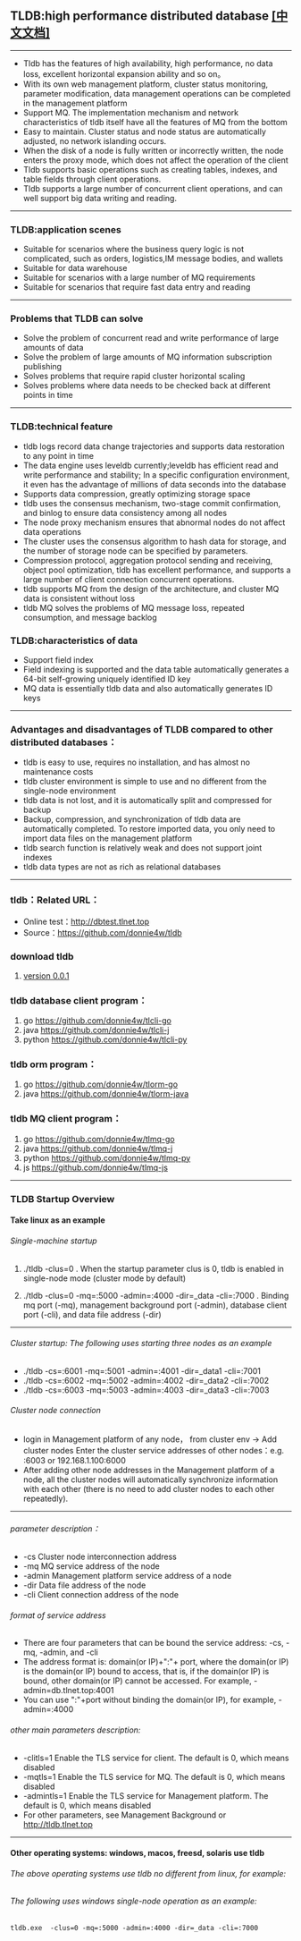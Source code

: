 ## TLDB:high performance distributed database   [[中文文档]](https://github.com/donnie4w/tldb/blob/main/README_zh.md "[中文文档]")

------------

- Tldb has the features of high availability, high performance, no data loss, excellent horizontal expansion ability and so on。
- With its own web management platform, cluster status monitoring, parameter modification, data management operations can be completed in the management platform
- Support MQ. The implementation mechanism and network characteristics of tldb itself have all the features of MQ from the bottom
- Easy to maintain. Cluster status and node status are automatically adjusted, no network islanding occurs.
- When the disk of a node is fully written or incorrectly written, the node enters the proxy mode, which does not affect the operation of the client
- Tldb supports basic operations such as creating tables, indexes, and table fields through client operations.
- Tldb supports a large number of concurrent client operations, and can well support big data writing and reading.

------------

### TLDB:application scenes

- Suitable for scenarios where the business query logic is not complicated, such as orders, logistics,IM message bodies, and wallets
- Suitable for data warehouse
- Suitable for scenarios with a large number of MQ requirements
- Suitable for scenarios that require fast data entry and reading

------------

### Problems that TLDB can solve

- Solve the problem of concurrent read and write performance of large amounts of data
- Solve the problem of large amounts of MQ information subscription publishing
- Solves problems that require rapid cluster horizontal scaling
- Solves problems where data needs to be checked back at different points in time

------------

### TLDB:technical feature

- tldb logs record data change trajectories and supports data restoration to any point in time
- The data engine uses leveldb currently;leveldb has efficient read and write performance and stability; In a specific configuration environment, it even has the advantage of millions of data seconds into the database
- Supports data compression, greatly optimizing storage space
- tldb uses the consensus mechanism, two-stage commit confirmation, and binlog to ensure data consistency among all nodes
- The node proxy mechanism ensures that abnormal nodes do not affect data operations
- The cluster uses the consensus algorithm to hash data for storage, and the number of storage node can be specified by parameters.
- Compression protocol, aggregation protocol sending and receiving, object pool optimization, tldb has excellent performance, and supports a large number of client connection concurrent operations.
- tldb supports MQ from the design of the architecture, and cluster MQ data is consistent without loss
- tldb MQ solves the problems of MQ message loss, repeated consumption, and message backlog

### TLDB:characteristics of data

- Support field index
- Field indexing is supported and the data table automatically generates a 64-bit self-growing uniquely identified ID key
- MQ data is essentially tldb data and also automatically generates ID keys

------------

### Advantages and disadvantages of TLDB compared to other distributed databases：

- tldb is easy to use, requires no installation, and has almost no maintenance costs
- tldb cluster environment is simple to use and no different from the single-node environment
- tldb data is not lost, and it is automatically split and compressed for backup
- Backup, compression, and synchronization of tldb data are automatically completed. To restore imported data, you only need to import data files on the management platform
- tldb search function is relatively weak and does not support joint indexes
- tldb data types are not as rich as relational databases

------------

### tldb：Related URL：

- Online test：http://dbtest.tlnet.top
- Source：https://github.com/donnie4w/tldb


### download tldb

1. [version 0.0.1](http://tlnet.top/download "version 0.0.1")


### tldb database client program：

1. go   <https://github.com/donnie4w/tlcli-go>
2. java <https://github.com/donnie4w/tlcli-j>  
3. python <https://github.com/donnie4w/tlcli-py> 

### tldb orm program：

1. go https://github.com/donnie4w/tlorm-go
2. java https://github.com/donnie4w/tlorm-java


### tldb MQ client program：

1. go   <https://github.com/donnie4w/tlmq-go>
2. java <https://github.com/donnie4w/tlmq-j>  
3. python <https://github.com/donnie4w/tlmq-py> 
4. js <https://github.com/donnie4w/tlmq-js>

------------

### TLDB Startup Overview

####  Take linux as an example

###### Single-machine startup

1.  ./tldb  -clus=0 
	. When the startup parameter clus is 0, tldb is enabled in single-node mode (cluster mode by default)

2.  ./tldb  -clus=0 -mq=:5000 -admin=:4000 -dir=_data -cli=:7000
	. Binding mq port (-mq), management background port (-admin), database client port (-cli), and data file address (-dir)

---------

###### Cluster startup: The following uses starting three nodes as an example

- ./tldb -cs=:6001 -mq=:5001 -admin=:4001 -dir=_data1 -cli=:7001
- ./tldb -cs=:6002 -mq=:5002 -admin=:4002 -dir=_data2 -cli=:7002
- ./tldb -cs=:6003 -mq=:5003 -admin=:4003 -dir=_data3 -cli=:7003

###### Cluster node connection

- login in Management platform of any node， from cluster env -> Add cluster nodes Enter the cluster service addresses of other nodes：e.g. :6003 or 192.168.1.100:6000
- After adding other node addresses in the Management platform of a node, all the cluster nodes will automatically synchronize information with each other (there is no need to add cluster nodes to each other repeatedly).

------------


###### parameter description：

- -cs Cluster node interconnection address
- -mq MQ service address of the node
- -admin Management platform service address of a node
- -dir Data file address of the node
- -cli Client connection address of the node

###### format of service address

- There are four parameters that can be bound the service address: -cs, -mq, -admin, and -cli
- The address format is: domain(or IP)+":"+ port, where the domain(or IP) is the domain(or IP) bound to access, that is, if the domain(or IP) is bound, other domain(or IP) cannot be accessed. For example, -admin=db.tlnet.top:4001
- You can use ":"+port without binding the domain(or IP), for example, -admin=:4000

###### other main parameters description:

- -clitls=1 Enable the TLS service for client. The default is 0, which means disabled
- -mqtls=1 Enable the TLS service for MQ. The default is 0, which means disabled
- -admintls=1 Enable the TLS service for Management platform. The default is 0, which means disabled
- For other parameters, see Management Background or http://tldb.tlnet.top

------------

####  Other operating systems: windows, macos, freesd, solaris use tldb

######  The above operating systems use tldb no different from linux, for example:

###### The following uses windows single-node operation as an example:

	tldb.exe  -clus=0 -mq=:5000 -admin=:4000 -dir=_data -cli=:7000
